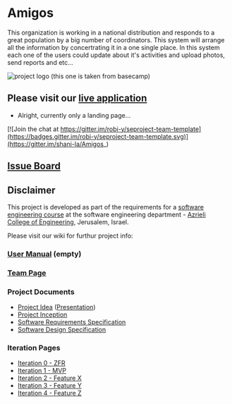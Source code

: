 # Amigos

This organization is working  in a national distribution and responds to a great population by a big number of  coordinators.
This system will arrange all the information by concertrating it in a one single place. 
In this system  each one of the users could update about it's activities and upload photos, send reports and etc...

![project logo (this one is taken from basecamp)](http://amigosinternational.org/app/uploads/2015/06/Amigos_Logo-black3-390x390.png)

## Please visit our [live application](https://demo.reactstarterkit.com/)
- Alright, currently only a landing page...

[![Join the chat at https://gitter.im/robi-y/seproject-team-template](https://badges.gitter.im/robi-y/seproject-team-template.svg)](https://gitter.im/shani-la/Amigos_)

## [Issue Board](https://huboard.com/robi-y/seproject-team-template#/)

## Disclaimer
This project is developed as part of the requirements for a [software engineering course](https://github.com/jce-il/se-class/wiki) at the software engineering department - [Azrieli College of Engineering](http://www.jce.ac.il/), Jerusalem, Israel.

Please visit our wiki for furthur project info: 

### [User Manual](../../wiki/user-manual) (empty)

### [Team Page](../../wiki/team)

### Project Documents
- [Project Idea](https://www.dropbox.com/s/tj6fjfr2cv8klv9/yedidim.docx?dl=0) ([Presentation](https://www.dropbox.com/s/4x3n88whyvha29q/yedidim.pptx?dl=0))
- [Project Inception](../../wiki/inception)
- [Software Requirements Specification](../../wiki/srs)
- [Software Design Specification](../../wiki/sds)

### Iteration Pages
- [Iteration 0 - ZFR](../../wiki/iter0-zfr)
- [Iteration 1 - MVP]()
- [Iteration 2 - Feature X]()
- [Iteration 3 - Feature Y]()
- [Iteration 4 - Feature Z]()



